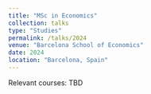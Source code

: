 ```yaml
---
title: "MSc in Economics"
collection: talks
type: "Studies"
permalink: /talks/2024
venue: "Barcelona School of Economics"
date: 2024
location: "Barcelona, Spain"
---
```


Relevant courses: TBD
